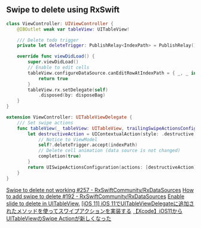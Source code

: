 ## Swipe to delete using RxSwift

```swift
class ViewController: UIViewController {
    @IBOutlet weak var tableView: UITableView!

    /// Delete todo trigger
    private let deleteTrigger: PublishRelay<IndexPath> = PublishRelay()

    override func viewDidLoad() {
        super.viewDidLoad()
        // Enable to edit cells
        tableView.configureDataSource.canEditRowAtIndexPath = { _, _ in
            return true
        }
        tableView.rx.setDelegate(self)
            .disposed(by: disposeBag)
    }
}

extension ViewController: UITableViewDelegate {
    /// Set swipe actions
    func tableView(_ tableView: UITableView, trailingSwipeActionsConfigurationForRowAt indexPath: IndexPath) -> UISwipeActionsConfiguration? {
        let destructiveAction = UIContextualAction(style: .destructive, title: "Delete") { [weak self] _, _, completion in
            // Notice to ViewModel
            self?.deleteTrigger.accept(indexPath)
            // Delete cell animation (data source is not changed)
            completion(true)
        }
        return UISwipeActionsConfiguration(actions: [destructiveAction])
    }
}
```

[Swipe to delete not working #257 - RxSwiftCommunity/RxDataSources](https://github.com/RxSwiftCommunity/RxDataSources/issues/257)
[How to add swipe to delete #192 - RxSwiftCommunity/RxDataSources](https://github.com/RxSwiftCommunity/RxDataSources/issues/192)
[Enable slide to delete in UITableView.](https://medium.com/ios-os-x-development/enable-slide-to-delete-in-uitableview-9311653dfe2)
[[iOS 11] iOS 11でUITableViewDelegateに追加されたメソッドを使ってスワイプアクションを実装する](https://dev.classmethod.jp/smartphone/iphone/ios-11-new-swipe-action-methods/)
[【Xcode】iOS11からUITableViewのSwipe Actionが新しくなった](http://an.hatenablog.jp/entry/2017/10/23/225424)
